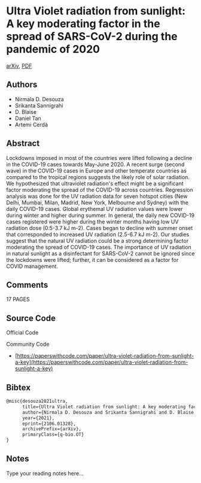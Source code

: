 
# Ultra Violet radiation from sunlight: A key moderating factor in the spread of SARS-CoV-2 during the pandemic of 2020

[arXiv](https://arxiv.org/abs/2106.01328), [PDF](https://arxiv.org/pdf/2106.01328.pdf)

## Authors

- Nirmala D. Desouza
- Srikanta Sannigrahi
- D. Blaise
- Daniel Tan
- Artemi Cerdà

## Abstract

Lockdowns imposed in most of the countries were lifted following a decline in the COVID-19 cases towards May-June 2020. A recent surge (second wave) in the COVID-19 cases in Europe and other temperate countries as compared to the tropical regions suggests the likely role of solar radiation. We hypothesized that ultraviolet radiation's effect might be a significant factor moderating the spread of the COVID-19 across countries. Regression analysis was done for the UV radiation data for seven hotspot cities (New Delhi, Mumbai, Milan, Madrid, New York, Melbourne and Sydney) with the daily COVID-19 cases. Global erythemal UV radiation values were lower during winter and higher during summer. In general, the daily new COVID-19 cases registered were higher during the winter months having low UV radiation dose (0.5-3.7 kJ m-2). Cases began to decline with summer onset that corresponded to increased UV radiation (2.5-6.7 kJ m-2). Our studies suggest that the natural UV radiation could be a strong determining factor moderating the spread of COVID-19 cases. The importance of UV radiation in natural sunlight as a disinfectant for SARS-CoV-2 cannot be ignored since the lockdowns were lifted; further, it can be considered as a factor for COVID management.

## Comments

17 PAGES

## Source Code

Official Code



Community Code

- [https://paperswithcode.com/paper/ultra-violet-radiation-from-sunlight-a-key](https://paperswithcode.com/paper/ultra-violet-radiation-from-sunlight-a-key)

## Bibtex

```tex
@misc{desouza2021ultra,
      title={Ultra Violet radiation from sunlight: A key moderating factor in the spread of SARS-CoV-2 during the pandemic of 2020}, 
      author={Nirmala D. Desouza and Srikanta Sannigrahi and D. Blaise and Daniel Tan and Artemi Cerdà},
      year={2021},
      eprint={2106.01328},
      archivePrefix={arXiv},
      primaryClass={q-bio.OT}
}
```

## Notes

Type your reading notes here...

